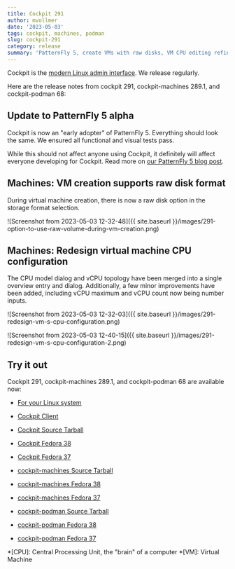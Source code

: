 ```yaml
---
title: Cockpit 291
author: mvollmer
date: '2023-05-03'
tags: cockpit, machines, podman
slug: cockpit-291
category: release
summary: 'PatternFly 5, create VMs with raw disks, VM CPU editing refinements'
---
```


Cockpit is the [modern Linux admin interface](https://cockpit-project.org/).
We release regularly.

Here are the release notes from cockpit 291, cockpit-machines 289.1, and cockpit-podman 68:


## Update to PatternFly 5 alpha

Cockpit is now an "early adopter" of PatternFly 5. Everything should look the same. We ensured all functional and visual tests pass.

While this should not affect anyone using Cockpit, it definitely will affect everyone developing for Cockpit. Read more on [our PatternFly 5 blog post](https://cockpit-project.org/blog/patternfly-v5-alpha.html).

## Machines: VM creation supports raw disk format

During virtual machine creation, there is now a raw disk option in the storage format selection.

![Screenshot from 2023-05-03 12-32-48]({{ site.baseurl }}/images/291-option-to-use-raw-volume-during-vm-creation.png)

## Machines: Redesign virtual machine CPU configuration

The CPU model dialog and vCPU topology have been merged into a single overview entry and dialog. Additionally, a few minor improvements have been added, including vCPU maximum and vCPU count now being number inputs.

![Screenshot from 2023-05-03 12-32-03]({{ site.baseurl }}/images/291-redesign-vm-s-cpu-configuration.png)

![Screenshot from 2023-05-03 12-40-15]({{ site.baseurl }}/images/291-redesign-vm-s-cpu-configuration-2.png)


## Try it out

Cockpit 291, cockpit-machines 289.1, and cockpit-podman 68 are available now:

* [For your Linux system](https://cockpit-project.org/running.html)
* [Cockpit Client](https://flathub.org/apps/details/org.cockpit_project.CockpitClient)

* [Cockpit Source Tarball](https://github.com/cockpit-project/cockpit/releases/tag/291)
* [Cockpit Fedora 38](https://bodhi.fedoraproject.org/updates/FEDORA-2023-7c385a140e)
* [Cockpit Fedora 37](https://bodhi.fedoraproject.org/updates/FEDORA-2023-914cfed0e7)
* [cockpit-machines Source Tarball](https://github.com/cockpit-project/cockpit-machines/releases/tag/289.1)
* [cockpit-machines Fedora 38](https://bodhi.fedoraproject.org/updates/FEDORA-2023-f73576a710)
* [cockpit-machines Fedora 37](https://bodhi.fedoraproject.org/updates/FEDORA-2023-44a39665df)
* [cockpit-podman Source Tarball](https://github.com/cockpit-project/cockpit-podman/releases/tag/68)
* [cockpit-podman Fedora 38](https://bodhi.fedoraproject.org/updates/FEDORA-2023-78662c9117)
* [cockpit-podman Fedora 37](https://bodhi.fedoraproject.org/updates/FEDORA-2023-b1b46b4120)

*[CPU]: Central Processing Unit, the "brain" of a computer
*[VM]: Virtual Machine